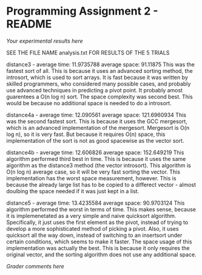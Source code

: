 Programming Assignment 2 - README
=================================

_Your experimental results here_

SEE THE FILE NAME analysis.txt FOR RESULTS OF THE 5 TRIALS

distance3 - average time: 11.9735788	average space: 91.11875
This was the fastest sort of all. This is because it uses an advanced sorting method, the introsort, which is used to sort arrays. It is fast because it was written by skilled programmers, who considered many possible cases, and probably use advanced techniques in predicting a pivot point. It probably amost guarentees a O(n log n) sort. The space complexity was second best. This would be because no additional space is needed to do a introsort.

distance4a - average time: 12.090561	average space: 121.6960934
This was the second fastest sort. This is because it uses the GCC mergesort, which is an advanced implementation of the mergesort. Mergesort is O(n log n), so it is very fast. But because it requires O(n) space, this implementation of the sort is not as good spacewise as the vector sort. 

distance4b - average time: 12.606826	average space: 152.649219
This algorithm performed third best in time. This is because it uses the same algorithm as the distance3 method (the vector introsort). This algorithm is O(n log n) average case, so it will be very fast sorting the vector. This implementation has the worst space measurement, however. This is because the already large list has to be copied to a differect vector - almost doulbing the space needed if it was just kept in a list.

distance5 - average time: 13.4235584	average space: 90.9703124
This algorithm performed the worst in terms of time. This makes sense, because it is implemenetated as a very simple and naive quicksort algorithm. Specifically, it just uses the first element as the pivot, instead of trying to develop a more sophisticated method of picking a pivot. Also, it uses quicksort all the way down, instead of switching to an insertsort under certain conditions, which seems to make it faster. The space usage of this implementation was actually the best. This is because it only requires the original vector, and the sorting algorithm does not use any additional space.

_Grader comments here_

